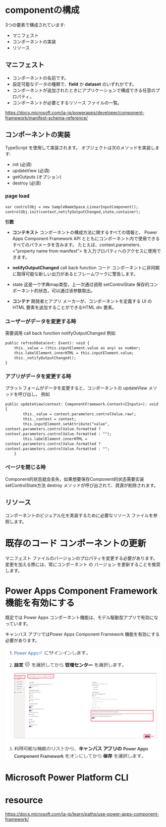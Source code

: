 # componentの構成

3つの要素で構成されています:

- マニフェスト
- コンポーネントの実装
- リソース



## マニフェスト

- コンポーネントの名前です。
- 設定可能なデータの種類で、**field** か **dataset** のいずれかです。
- コンポーネントが追加されたときにアプリケーションで構成できる任意のプロパティ。
- コンポーネントが必要とするリソース ファイルの一覧。

https://docs.microsoft.com/ja-jp/powerapps/developer/component-framework/manifest-schema-reference/

## コンポーネントの実装
TypeScript を使用して実装されます。
オブジェクトは次のメソッドを実装します:

- init (必須)
- updateView (必須)
- getOutputs (オプション)
- destroy (必須)


### page load
```
var controlObj = new SampleNameSpace.LinearInputComponent();
controlObj.init(context,notifyOutputChanged,state,container);
```

**引数**

- **コンテキスト**
  コンポーネントの構成方法に関するすべての情報と、 Power Apps Component Framework API とともにコンポーネント内で使用できるすべてのパラメータを含みます。 たとえば、context.parameters.<"property name from manifest"> を入力プロパティへのアクセスに使用できます。

- **notifyOutputChanged**
  call back function コード コンポーネントに非同期に取得可能な新しい出力があるとフレームワークに警告します。

- state
  这是一个字典map类型，上一次通过调用 setControlState 保存的コンポーネント的状态，可以通过该参数取出。

- **コンテナ**
  開発者とアプリ メーカーが、コンポーネントを定義する UI の HTML 要素を追加することができるHTML div 要素。

### ユーザーがデータを変更する時

需要调用 call back function notifyOutputChanged
例如
```
public refreshData(evt: Event): void {
    this._value = (this.inputElement.value as any) as number;
    this.labelElement.innerHTML = this.inputElement.value;
    this._notifyOutputChanged();
}
```

### アプリがデータを変更する時
プラットフォームがデータを変更すると、コンポーネントの updateView メソッドを呼び出し。
例如
```
public updateView(context: ComponentFramework.Context<IInputs>): void {
        this._value = context.parameters.controlValue.raw!;
        this._context = context;
        this.inputElement.setAttribute("value", context.parameters.controlValue.formatted ? context.parameters.controlValue.formatted : "");
        this.labelElement.innerHTML = context.parameters.controlValue.formatted ? context.parameters.controlValue.formatted : "";
    }
```
### ページを閉じる時
Component的状态就会丢失，如果想要保存Component的状态需要实装setControlState方法
destroy メソッドが呼び出されて、資源が削除されます。


## リソース
コンポーネントのビジュアル化を実装するために必要なリソース ファイルを参照します。

# 既存のコード コンポーネントの更新
マニフェスト ファイルのバージョンのプロパティを変更する必要があります。 変更を加える際には、常にコンポーネント の バージョン を更新することを推奨します。

# Power Apps Component Framework 機能を有効にする
既定では Power Apps コンポーネント機能は、モデル駆動型アプリで有効になっています。

キャンバス アプリではPower Apps Component Framework 機能を有効にする必要があります。

![](img/2021-09-20-11-54-25.png)

# Microsoft Power Platform CLI 

# resource

https://docs.microsoft.com/ja-jp/learn/paths/use-power-apps-component-framework/
